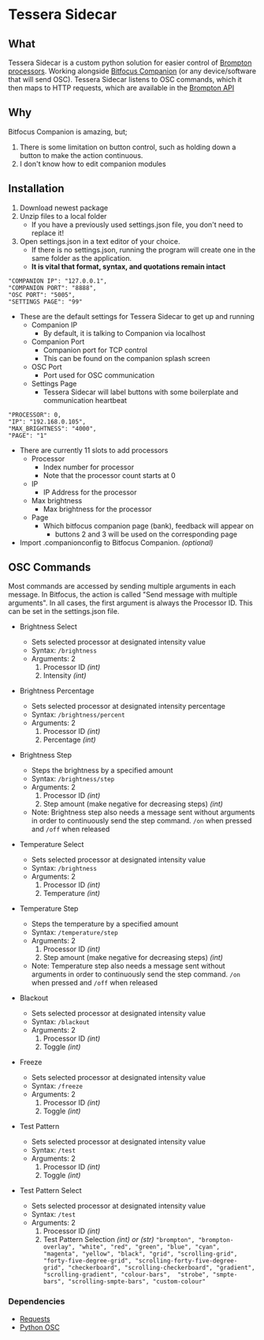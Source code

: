 # Tessera Sidecar
## What
Tessera Sidecar is a custom python solution for easier control of [Brompton processors](https://www.bromptontech.com/). Working alongside [Bitfocus Companion](https://bitfocus.io/companion) (or any device/software that will send OSC). Tessera Sidecar listens to OSC commands, which it then maps to HTTP requests, which are available in the [Brompton API](https://dl.bromptontech.com/tessera/docs/TesseraIPControlAPI3_2_0_Beta4.pdf)

## Why
Bitfocus Companion is amazing, but;

 1. There is some limitation on  button control, such as holding down a button to make the action continuous.
 2. I don't know how to edit companion modules

## Installation

 1. Download newest package
 2. Unzip files to a local folder
	 - If you have a previously used settings.json file, you don't need to replace it!
 3. Open settings.json in a text editor of your choice.
	 - If there is no settings.json, running the program will create one in the same folder as the application.
	 - **It is vital that format, syntax, and quotations remain intact**

```
"COMPANION IP": "127.0.0.1",
"COMPANION PORT": "8888",
"OSC PORT": "5005",
"SETTINGS PAGE": "99"
```
 - These are the default settings for Tessera Sidecar to get up and running
	- Companion IP
		- By default, it is talking to Companion via localhost
	- Companion Port
		- Companion port for TCP control
		- This can be found on the companion splash screen
	- OSC Port
		- Port used for OSC communication
	- Settings Page
		- Tessera Sidecar will label buttons with some boilerplate and communication heartbeat
```
"PROCESSOR": 0,
"IP": "192.168.0.105",
"MAX_BRIGHTNESS": "4000",
"PAGE": "1"
```
 - There are currently 11 slots to add processors
	- Processor
		- Index number for processor
		- Note that the processor count starts at 0
	- IP
		- IP Address for the processor
	- Max brightness
		- Max brightness for the processor
	- Page
		- Which bitfocus companion page (bank), feedback will appear on
			- buttons 2 and 3 will be used on the corresponding page
 - Import .companionconfig to Bitfocus Companion. *(optional)*
 
 ## OSC Commands
 Most commands are accessed by sending multiple arguments in each message. In Bitfocus, the action is called "Send message with multiple arguments".
In all cases, the first argument is always the Processor ID. This can be set in the settings.json file.
 - Brightness Select
	 - Sets selected processor at designated intensity value
   	- Syntax: `/brightness`
   	- Arguments: 2
	   	1. Processor ID *(int)*
	   	2. Intensity *(int)*
- Brightness Percentage
	 - Sets selected processor at designated intensity percentage
   	- Syntax: `/brightness/percent`
   	- Arguments: 2
	   	1. Processor ID *(int)*
	   	2. Percentage *(int)*
 - Brightness Step
	 - Steps the brightness by a specified amount
   	- Syntax: `/brightness/step`
   	- Arguments: 2
	   	1. Processor ID *(int)*
	   	2. Step amount (make negative for decreasing steps) *(int)*
   	 - Note: Brightness step also needs a message sent without arguments in order to continuously send the step command. `/on` when pressed and `/off` when released

- Temperature Select
	 - Sets selected processor at designated intensity value
   	- Syntax: `/brightness`
   	- Arguments: 2
	   	1. Processor ID *(int)*
	   	2. Temperature *(int)*
- Temperature Step
	 - Steps the temperature by a specified amount
   	- Syntax: `/temperature/step`
   	- Arguments: 2
	   	1. Processor ID *(int)*
	   	2. Step amount (make negative for decreasing steps) *(int)*
   	 - Note: Temperature step also needs a message sent without arguments in order to continuously send the step command. `/on` when pressed and `/off` when released

- Blackout
	 - Sets selected processor at designated intensity value
   	- Syntax: `/blackout`
   	- Arguments: 2
	   	1. Processor ID *(int)*
	   	2. Toggle *(int)*

- Freeze
	 - Sets selected processor at designated intensity value
   	- Syntax: `/freeze`
   	- Arguments: 2
	   	1. Processor ID *(int)*
	   	2. Toggle *(int)*

- Test Pattern
	 - Sets selected processor at designated intensity value
   	- Syntax: `/test`
   	- Arguments: 2
	   	1. Processor ID *(int)*
	   	2. Toggle *(int)*

- Test Pattern Select
	 - Sets selected processor at designated intensity value
   	- Syntax: `/test`
   	- Arguments: 2
	   	1. Processor ID *(int)*
	   	2. Test Pattern Selection *(int) or (str)*
	   	``"brompton", "brompton-overlay", "white", "red", "green", "blue", "cyan", "magenta", "yellow", "black",
    "grid", "scrolling-grid", "forty-five-degree-grid", "scrolling-forty-five-degree-grid", "checkerboard", "scrolling-checkerboard",
    "gradient", "scrolling-gradient", "colour-bars",  "strobe", "smpte-bars", "scrolling-smpte-bars", "custom-colour"
 `` 

### Dependencies
- [Requests](https://pypi.org/project/requests/)
- [Python OSC](https://pypi.org/project/python-osc/)

